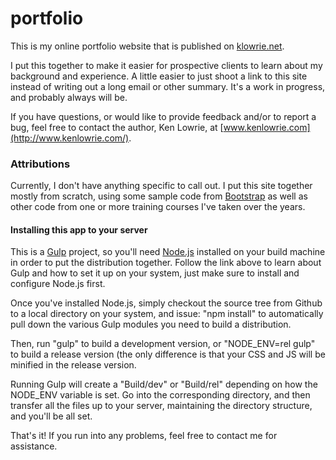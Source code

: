 # portfolio
This is my online portfolio website that is published on [klowrie.net](https://klowrie.net/cs).

I put this together to make it easier for prospective clients to learn about my background and experience. A little easier to just shoot a link to this site instead of writing out a long email or other summary. It's a work in progress, and probably always will be. 

If you have questions, or would like to provide feedback and/or to report a bug, feel free to contact the author, Ken Lowrie, at [www.kenlowrie.com](http://www.kenlowrie.com/).

### Attributions

Currently, I don't have anything specific to call out. I put this site together mostly from scratch, using some sample code from [Bootstrap](https://getbootstrap.com) as well as other code from one or more training courses I've taken over the years.

#### Installing this app to your server

This is a [Gulp](http://gulpjs.com/) project, so you'll need [Node.js](https://nodejs.org/en/) installed on your build machine in order to put the distribution together. Follow the link above to learn about Gulp and how to set it up on your system, just make sure to install and configure Node.js first.

Once you've installed Node.js, simply checkout the source tree from Github to a local directory on your system, and issue: "npm install" to automatically pull down the various Gulp modules you need to build a distribution.

Then, run "gulp" to build a development version, or "NODE_ENV=rel gulp" to build a release version (the only difference is that your CSS and JS will be minified in the release version.

Running Gulp will create a "Build/dev" or "Build/rel" depending on how the NODE_ENV variable is set. Go into the corresponding directory, and then transfer all the files up to your server, maintaining the directory structure, and you'll be all set.

That's it! If you run into any problems, feel free to contact me for assistance.
